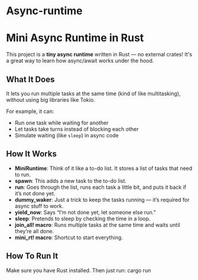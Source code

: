 # Async-runtime
#  Mini Async Runtime in Rust

This project is a **tiny async runtime** written in Rust — no external crates! It's a great way to learn how async/await works under the hood.

##  What It Does

It lets you run multiple tasks at the same time (kind of like multitasking), without using big libraries like Tokio.

For example, it can:

- Run one task while waiting for another
- Let tasks take turns instead of blocking each other
- Simulate waiting (like `sleep`) in async code

## How It Works

- **MiniRuntime**: Think of it like a to-do list. It stores a list of tasks that need to run.
- **spawn**: This adds a new task to the to-do list.
- **run**: Goes through the list, runs each task a little bit, and puts it back if it’s not done yet.
- **dummy_waker**: Just a trick to keep the tasks running — it’s required for async stuff to work.
- **yield_now**: Says “I’m not done yet, let someone else run.”
- **sleep**: Pretends to sleep by checking the time in a loop.
- **join_all! macro**: Runs multiple tasks at the same time and waits until they’re all done.
- **mini_rt! macro**: Shortcut to start everything.

##  How To Run It

Make sure you have Rust installed. Then just run:
cargo run

